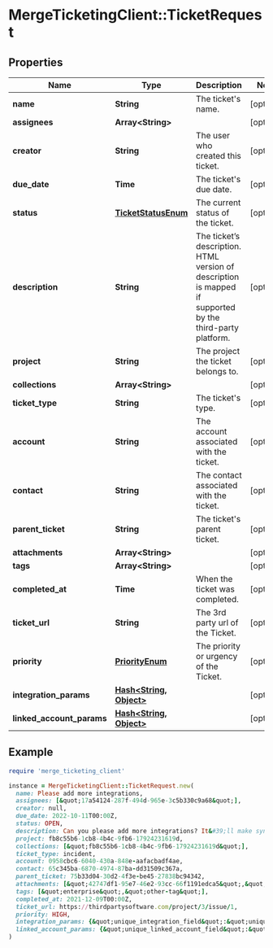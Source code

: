 # MergeTicketingClient::TicketRequest

## Properties

| Name                      | Type                                        | Description                                                                                               | Notes      |
| ------------------------- | ------------------------------------------- | --------------------------------------------------------------------------------------------------------- | ---------- |
| **name**                  | **String**                                  | The ticket&#39;s name.                                                                                    | [optional] |
| **assignees**             | **Array&lt;String&gt;**                     |                                                                                                           | [optional] |
| **creator**               | **String**                                  | The user who created this ticket.                                                                         | [optional] |
| **due_date**              | **Time**                                    | The ticket&#39;s due date.                                                                                | [optional] |
| **status**                | [**TicketStatusEnum**](TicketStatusEnum.md) | The current status of the ticket.                                                                         | [optional] |
| **description**           | **String**                                  | The ticket’s description. HTML version of description is mapped if supported by the third-party platform. | [optional] |
| **project**               | **String**                                  | The project the ticket belongs to.                                                                        | [optional] |
| **collections**           | **Array&lt;String&gt;**                     |                                                                                                           | [optional] |
| **ticket_type**           | **String**                                  | The ticket&#39;s type.                                                                                    | [optional] |
| **account**               | **String**                                  | The account associated with the ticket.                                                                   | [optional] |
| **contact**               | **String**                                  | The contact associated with the ticket.                                                                   | [optional] |
| **parent_ticket**         | **String**                                  | The ticket&#39;s parent ticket.                                                                           | [optional] |
| **attachments**           | **Array&lt;String&gt;**                     |                                                                                                           | [optional] |
| **tags**                  | **Array&lt;String&gt;**                     |                                                                                                           | [optional] |
| **completed_at**          | **Time**                                    | When the ticket was completed.                                                                            | [optional] |
| **ticket_url**            | **String**                                  | The 3rd party url of the Ticket.                                                                          | [optional] |
| **priority**              | [**PriorityEnum**](PriorityEnum.md)         | The priority or urgency of the Ticket.                                                                    | [optional] |
| **integration_params**    | [**Hash&lt;String, Object&gt;**](Object.md) |                                                                                                           | [optional] |
| **linked_account_params** | [**Hash&lt;String, Object&gt;**](Object.md) |                                                                                                           | [optional] |

## Example

```ruby
require 'merge_ticketing_client'

instance = MergeTicketingClient::TicketRequest.new(
  name: Please add more integrations,
  assignees: [&quot;17a54124-287f-494d-965e-3c5b330c9a68&quot;],
  creator: null,
  due_date: 2022-10-11T00:00Z,
  status: OPEN,
  description: Can you please add more integrations? It&#39;ll make syncing data much easier!,
  project: fb8c55b6-1cb8-4b4c-9fb6-17924231619d,
  collections: [&quot;fb8c55b6-1cb8-4b4c-9fb6-17924231619d&quot;],
  ticket_type: incident,
  account: 0958cbc6-6040-430a-848e-aafacbadf4ae,
  contact: 65c345ba-6870-4974-87ba-dd31509c367a,
  parent_ticket: 75b33d04-30d2-4f3e-be45-27838bc94342,
  attachments: [&quot;42747df1-95e7-46e2-93cc-66f1191edca5&quot;,&quot;92f972d0-2526-434b-9409-4c3b468e08f0&quot;],
  tags: [&quot;enterprise&quot;,&quot;other-tag&quot;],
  completed_at: 2021-12-09T00:00Z,
  ticket_url: https://thirdpartysoftware.com/project/3/issue/1,
  priority: HIGH,
  integration_params: {&quot;unique_integration_field&quot;:&quot;unique_integration_field_value&quot;},
  linked_account_params: {&quot;unique_linked_account_field&quot;:&quot;unique_linked_account_field_value&quot;}
)
```
